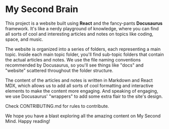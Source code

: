 # My Second Brain

This project is a website built using **React** and the fancy-pants **Docusaurus** framework. It's like a nerdy playground of knowledge, where you can find all sorts of cool and interesting articles and notes on topics like coding, space, and music.

The website is organized into a series of folders, each representing a main topic. Inside each main topic folder, you'll find sub-topic folders that contain the actual articles and notes. We use the file naming conventions recommended by Docusaurus, so you'll see things like "docs" and "website" scattered throughout the folder structure.

The content of the articles and notes is written in Markdown and React MDX, which allows us to add all sorts of cool formatting and interactive elements to make the content more engaging. And speaking of engaging, we use Docusaurus' "wrappers" to add some extra flair to the site's design.

Check CONTRIBUTING.md for rules to contribute.

We hope you have a blast exploring all the amazing content on My Second Mind. Happy reading!
